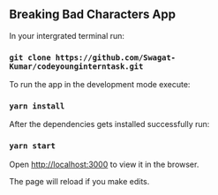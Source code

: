 ## Breaking Bad Characters App

In your intergrated terminal run:

### `git clone https://github.com/Swagat-Kumar/codeyounginterntask.git`

To run the app in the development mode execute:

### `yarn install`

After the dependencies gets installed successfully run:

### `yarn start`

Open [http://localhost:3000](http://localhost:3000) to view it in the browser.

The page will reload if you make edits.
